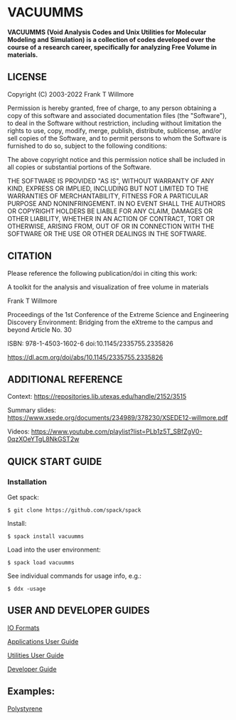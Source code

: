 # VACUUMMS

**VACUUMMS (Void Analysis Codes and Unix Utilities for Molecular Modeling and Simulation) is a collection of codes developed over the course of a research career, specifically for analyzing Free Volume in materials.**

## LICENSE

  Copyright (C) 2003-2022 Frank T Willmore

  Permission is hereby granted, free of charge, to any person obtaining a 
  copy of this software and associated documentation files (the "Software"), 
  to deal in the Software without restriction, including without limitation 
  the rights to use, copy, modify, merge, publish, distribute, sublicense, 
  and/or sell copies of the Software, and to permit persons to whom the 
  Software is furnished to do so, subject to the following conditions:

  The above copyright notice and this permission notice shall be included 
  in all copies or substantial portions of the Software.

  THE SOFTWARE IS PROVIDED "AS IS", WITHOUT WARRANTY OF ANY KIND, EXPRESS 
  OR IMPLIED, INCLUDING BUT NOT LIMITED TO THE WARRANTIES OF MERCHANTABILITY, 
  FITNESS FOR A PARTICULAR PURPOSE AND NONINFRINGEMENT. IN NO EVENT SHALL 
  THE AUTHORS OR COPYRIGHT HOLDERS BE LIABLE FOR ANY CLAIM, DAMAGES OR OTHER 
  LIABILITY, WHETHER IN AN ACTION OF CONTRACT, TORT OR OTHERWISE, ARISING 
  FROM, OUT OF OR IN CONNECTION WITH THE SOFTWARE OR THE USE OR OTHER 
  DEALINGS IN THE SOFTWARE.

## CITATION

  Please reference the following publication/doi in citing this work:

  A toolkit for the analysis and visualization of free volume in materials

  Frank T Willmore

  Proceedings of the 1st Conference of the Extreme Science and Engineering 
    Discovery Environment: Bridging from the eXtreme to the campus and beyond
  Article No. 30 

  ISBN: 978-1-4503-1602-6 doi:10.1145/2335755.2335826

  https://dl.acm.org/doi/abs/10.1145/2335755.2335826

## ADDITIONAL REFERENCE

 Context: https://repositories.lib.utexas.edu/handle/2152/3515

 Summary slides: https://www.xsede.org/documents/234989/378230/XSEDE12-willmore.pdf

 Videos: https://www.youtube.com/playlist?list=PLb1z5T_SBfZgV0-0qzXOeYTgL8NkGST2w

## QUICK START GUIDE

### Installation

Get spack:

`$ git clone https://github.com/spack/spack`

Install:

`$ spack install vacuumms`

Load into the user environment:

`$ spack load vacuumms`

See individual commands for usage info, e.g.:

`$ ddx -usage`

## USER AND DEVELOPER GUIDES

[IO Formats](IO_FORMATS.md)

[Applications User Guide](APPLICATIONS_USER_GUIDE.md)

[Utilities User Guide](UTILITIES_USER_GUIDE.md)

[Developer Guide](DEVELOPER_GUIDE.md)

## Examples:

[Polystyrene](examples/polystyrene/README.md)



